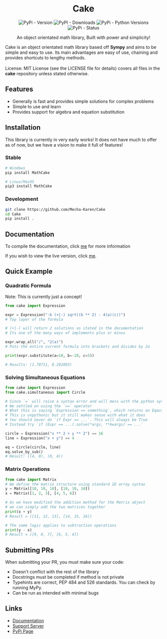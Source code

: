<h1 align="center">Cake</h1>
<div align="center">
    <img alt="PyPi - Version" src="https://img.shields.io/pypi/v/MathCake?logo=pypi&style=plastic">
    <img alt="PyPI - Downloads" src="https://img.shields.io/pypi/dm/MathCake">
    <img alt="PyPi - Python Versions" src="https://img.shields.io/pypi/pyversions/mathcake.svg">
    <img alt="PyPi - Status" src="https://img.shields.io/pypi/status/ansicolortags.svg">
</div>
<p align="center">An object orientated math library, Built with power and simplicity!</p>

<p>
    Cake is an object orientated math library based off <strong>Sympy</strong> and aims to be simple and easy to use. Its main advantages are easy of use, chaining and provides shortcuts to lengthy methods.<br><br>
    License: MIT License (see the LICENSE file for details) covers all files in the <strong>cake</strong> repository unless stated otherwise.
</p>

<h2>Features</h2>
<ul>
    <li>Generally is fast and provides simple solutions for complex problems</li>
    <li>Simple to use and learn</li>
    <li>Provides support for algebra and equation substitution</li>
</ul>

<h2>Installation</h2>
This library is currently in very early works! It does not have much to offer as of now, but we have a vision to make it full of features!

<h3>Stable</h3>

```sh
# Windows
pip install MathCake

# Linux/MacOS
pip3 install MathCake
```

<h3>Development</h3>

```sh
git clone https://github.com/Mecha-Karen/Cake
cd Cake
pip install .
```

<h2>Documentation</h2>

To compile the documentation, click [me](https://github.com/Mecha-Karen/Documentation#compiling-cake) for more information

If you wish to view the live version, click [me](https://docs.mechakaren.xyz/cake).

<h2>Quick Example</h2>

<h3>Quadratic Formula</h3>
Note: This is currently just a concept!

```py
from cake import Expression

expr = Expression("-b (+|-) sqrt((b ** 2) - 4(a)(c))")
# Top layer of the formula

# (+|-) will return 2 solutions as stated in the documentation
# Its one of the many ways of implements plus or minus

expr.wrap_all("/", "2(a)")
# Puts the entire current formula into brackets and divides by 2a

print(expr.substitute(a=10, b=-20, c=5))

# Results: (1.70711, 0.292893)
```

<h3>Solving Simultaneous Equations</h3>

```py
from cake import Expression
from cake.simultaneous import Circle

# Since `=` will raise a syntax error and will mess with the python syntax
# We settled on using the `==` operator
# What this is saying `Expression == something`, which returns an Eqaution instead of bool
# This is unpythonic but it still makes sense with what it does
# You should never do `if Expr == ...`. This will always be True
# Instead try `if (Expr == ...).solve(*args, **kwargs) == ...`

circle = Expression("x ** 2 + y ** 2") == 16
line = Expression("x + y") == 4

eq = Circle(circle, line)
eq.solve_by_sub()
# Result: ((4, 0), (0, 4))
```

<h3>Matrix Operations</h3>

```py
from cake import Matrix
# We define the matrix structure using standard 2D array syntax
y = Matrix([10, 10, 10], [10, 10, 10])
x = Matrix([1, 2, 3], [4, 5, 6])

# As we have modified the addition method for the Matrix object
# we can simply add the two matrices together
print(x + y)
# Result = ([11, 12, 13], [14, 15, 16])

# The same logic applies to subtraction operations
print(y - x)
# Result = ([9, 8, 7], [6, 5, 4])
```

<h2>Submitting PRs</h2>
When submitting your PR, you must make sure your code:

<ul>
    <li>Doesn't conflict with the rest of the library</li>
    <li>Docstrings must be completed if method is not private</li>
    <li>Typehints are correct, PEP 484 and 526 standards. You can check by running MyPy.</li>
    <li>Can be run as intended with minimal bugs</li>
</ul>

<h2>Links</h2>
<ul>
    <li><a href="https://docs.mechakaren.xyz/cake">Documentation</a></li>
    <li><a href="https://discord.gg/Q5mFhUM">Support Server</a></li>
    <li><a href="https://pypi.org/project/MathCake/">PyPi Page</a></li>
</ul>
